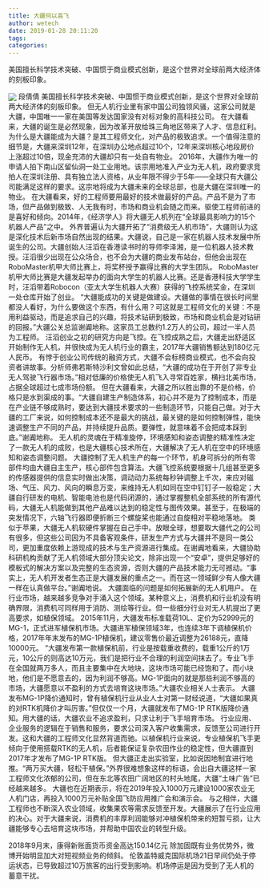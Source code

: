 ```yaml
---
title: 大疆何以高飞
author: wetech
date: 2019-01-28 20:11:20
tags: 
categories: 
---
```

美国擅长科学技术突破、中国惯于商业模式创新，是这个世界对全球前两大经济体的刻板印象。
<!-- more -->
<img align="center" border="0" src="https://imgcdn.yicai.com/uppics/images/2019/01/033697e3f9f811d099c94faac8ed4f42.jpg" />
段倩倩
美国擅长科学技术突破、中国惯于商业模式创新，是这个世界对全球前两大经济体的刻板印象。
但无人机行业里有家中国公司独领风骚，这家公司就是大疆，中国唯一一家在美国等发达国家没有对标对象的高科技公司。
在大疆看来，大疆的诞生是必然现象，因为改革开放给珠三角地区带来了人才、信息红利。
为什么是大疆能成为大疆？是其工程师文化，对产品的极致追求。一个值得注意的细节是，大疆来深圳12年，在深圳办公地点超过10个，12年来深圳核心地段房价上涨超过10倍，现金充沛的大疆却只有一处自有物业。
2016年，大疆作为唯一的申请人拍下南山区留仙洞一处工业用地。该宗用地准入产业为无人机，政府要求竞拍人在深圳注册、具有独立法人资格，从业年限不得少于5年——全球只有大疆公司能满足这样的要求。这宗地将成为大疆未来的全球总部，也是大疆在深圳唯一的物业。
在大疆看来，好的工程师要用最好的技术做最好的产品。产品不是为了市场，但产品做到极致、人无我有时，市场和商业机会随之而来。驱使工程师前进的是喜好和倾向。2014年，《经济学人》将大疆无人机列在“全球最具影响力的15个机器人产品”之中。
外界普遍认为大疆开拓了“消费级无人机市场”，大疆则认为这是深化技术后新市场自然出现的结果。大疆说，自己是一家在机器人技术发展中所诞生的公司。大疆创始人汪滔在香港读书时的导师李泽湘，是一位机器人技术教授。汪滔很少出现在公众场合，也不会为大疆的商业发布站台，但他会出现在RoboMaster机甲大师比赛上，将奖杯授予赢得比赛的大学生团队。
RoboMaster机甲大师比赛是大疆发起举办的面向大学生的机器人比赛。还是香港科技大学学生时，汪滔带着Robocon（亚太大学生机器人大赛）获得的飞控系统奖金，在深圳一处仓库开始了创业。
“大疆能成功的关键是做建设。大疆做的事情在很长时间里都没人看好，为什么要做这个东西，有什么用？可这就是工程师文化的关键：不是用利益驱动，而是追求自己的兴趣，将技术钻研到极致，市场和商业机会是对钻研的回报。”大疆公关总监谢阗地称。这家员工总数约1.2万人的公司，超过一半人员为工程师。
汪滔创业之初的研究方向是飞控。在飞控成熟之后，大疆走出舒适区开始制作无人机，并很快成为无人机行业的霸主，2017年大疆销售额达到180亿元人民币。
有悖于创业公司传统的融资方式，大疆不会标榜商业模式，也不会向投资者讲故事。分析师弗若斯特沙利文曾如此总结，“大疆的成功在于开创了非专业无人驾驶飞行器市场。”相对低廉的价格使无人机飞入寻常百姓家，横扫北美市场，占据全球超过七成市场份额。
但在大疆看来，大疆之所以胜出靠的不是价格，价格只是水到渠成的事。“大疆自建生产制造体系，初心并不是为了控制成本，而是在产业链不够成熟时，要达到大疆技术要求的一些制造环节，只能自己做。对于大疆的工厂来说，如何控制成本还不是最大的挑战，最关键的是如何控制弹性，能快速调整生产不同的产品，并持续提升品质。要弹性，就意味着不会把成本踩到底。”谢阗地称。
无人机的灵魂在于精准旋停，环境感知和姿态调整的精准性决定了一款无人机的成败，也是大疆核心技术所在，大疆解决了无人机在空中的环境感知和姿态调整问题。
大疆控制了无人机生产的每一个环节，机身可拆分的所有零部件均由大疆自主生产，核心部件包含算法。大疆飞控系统要根据十几组甚至更多的传感器提供的信息实时做出决策，调动动力系统每秒钟调整上千次，来应对磁场、气压、风力、风向的瞬息万变，来维持无人机如同在空中钉钉子一般稳定；大疆自行研发的电机、智能电池也是代码闭源的，通过掌握整机全部系统的所有源代码，大疆无人机能做到其他产品难以达到的稳定性与图传效果。甚至于，在极端的突发情况下，六轴飞行器即便折断三个螺旋桨也能通过自旋相对平稳地落地。
类似于苹果，大疆无人机软硬件掌握在自己手中。放眼全球，想要取大疆代之的公司有很多，但这些公司因为不具备客观条件，研发生产方式与大疆并不是同一类公司，更加重度依赖上游现成的技术与生产资源进行集成。在谢阗地看来，大疆协助科研机构贡献了无人机领域大部分顶尖论文，除非出现一个“安卓”，提供足够好的模板式的解决方案以及完整的生态资源，否则大疆的产品技术能力无可撼动。“事实上，无人机开发者生态正是大疆发展的重点之一。而在这一领域鲜少有人像大疆一样在认真做平台。”谢阗地说。
大疆面临的问题是如何拓展新的无人机用户。
在行业市场，越来越多竞争对手涌入这个领域。某种意义上，消费机和行业机没有明确界限，消费机可同样用于消防、测绘等行业。但一些细分行业对无人机提出了更高要求，如植保领域。
2015年11月，大疆发布标准载荷10L、定价为52999元的MG-1，正式进军植保机市场。大疆进军植保领域3年，也连续3年下调植保机价格，2017年年末发布的MG-1P植保机，建议零售价最近调整为26188元，直降10000元。
“大疆发布第一款植保机前，行业是按载重收费的，载重1公斤的1万元，10公斤的则高达10万元，我们是把行业不合理的利润空间抹去了。专业飞手在全国就两万多人，而且主要集中在大地块，这块市场可能已经饱和了。而小块地，他们是不愿意去的，因为利润不够高。MG-1P面向的就是那些利润不够高的市场，大疆愿意以不盈利的方式去培育这块市场。”大疆农业相关人士表示。
大疆发布MG-1P降价通知时，曾有植保机行业从业人士对第一财经说道，“大疆如果真的对RTK机降价才叫厉害。”但仅仅一个月，大疆就发布了MG-1P RTK版降价通知。用大疆的话，大疆农业不追求盈利，只求让利于飞手培育市场。
行业应用、企业服务的逻辑在于销售和服务，要求公司深入客户收集需求，反馈至公司进行开发。这和大疆的工程师文化显然背道而驰。以植保机行业来说，专业植保机飞手更倾向于使用搭载RTK的无人机，后者能保证复杂农田作业的稳定性，但大疆直到2017年才发布了MG-1P RTK版。
但大疆正走出实验室，比如说因地制宜进行地推。“两万买大疆，轻松干植保。”外界很难想象这样的标语，会出自大疆这样一家工程师文化浓郁的公司，但在东北等农田广阔地区的村头地尾，大疆“土味广告”已经越来越多。
大疆也在近期表示，将在2019年投入1000万元建设1000家农业无人机门店，再投入1000万元补贴全国飞防应用推广会和演示会。
与之相伴，大疆工程师也不断深入农业领域，收集果农等需求反馈至开发。大疆展示了在行业应用的决心。对于大疆来说，消费机的丰厚利润能够对冲植保机带来的短暂亏损，让大疆能够专心去培育这块市场，并帮助中国农业的转型升级。
 
 
2018年9月末，康得新账面货币资金高达150.14亿元
除加固既有业务优势外，微博开始明显加大对短视频业务的倾斜。
伦敦盖特威克国际机场21日早间仍处于停运状态，已导致超过10万旅客的出行受到影响。机场停运是因为受到了无人机的蓄意干扰。
